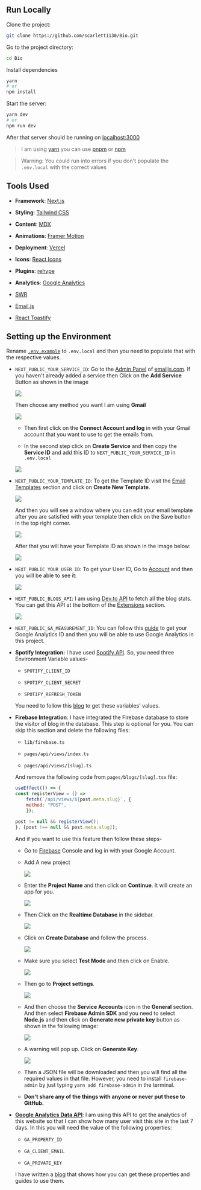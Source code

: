 
## Run Locally

Clone the project:

```bash
git clone https://github.com/scarlett1130/Bio.git
```

Go to the project directory:

```bash
cd Bio
```

Install dependencies

```bash
yarn 
# or
npm install
```

Start the server:

```bash
yarn dev
# or
npm run dev
```

After that server should be running on [localhost:3000](http://localhost:3000)

> I am using [yarn](https://yarnpkg.com/) you can use [pnpm](https://pnpm.io/) or [npm](https://www.npmjs.com/)

> Warning: You could run into errors if you don't populate the `.env.local` with the correct values

## Tools Used

* **Framework**: [Next.js](https://nextjs.org/)
    
* **Styling**: [Tailwind CSS](https://tailwindcss.com/)
    
* **Content**: [MDX](https://github.com/mdx-js/mdx)
    
* **Animations**: [Framer Motion](https://framer.com/motion)
    
* **Deployment**: [Vercel](https://vercel.com)
    
* **Icons**: [React Icons](https://react-icons.github.io/react-icons/)
    
* **Plugins**: [rehype](https://github.com/rehypejs/rehype)
    
* **Analytics**: [Google Analytics](https://analytics.google.com/analytics/web/)
    
* [SWR](https://swr.vercel.app/)
    
* [Email.js](https://www.emailjs.com/)
    
* [React Toastify](https://github.com/fkhadra/react-toastify)
    

## Setting up the Environment

Rename [`.env.example`](/.env.example) to `.env.local` and then you need to populate that with the respective values.

* `NEXT_PUBLIC_YOUR_SERVICE_ID`: Go to the [Admin Panel](https://dashboard.emailjs.com/admin) of [emailjs.com](https://emailjs.com). If you haven't already added a service then Click on the **Add Service** Button as shown in the image
    
    ![](https://i.imgur.com/bK5wzkD.png)
    
    Then choose any method you want I am using **Gmail**
    
    ![](https://i.imgur.com/zTrFCNJ.png)
    
    * Then first click on the **Connect Account and log** in with your Gmail account that you want to use to get the emails from.
        
    * In the second step click on **Create Service** and then copy the **Service ID** and add this ID to `NEXT_PUBLIC_YOUR_SERVICE_ID` in `.env.local`
        
    
    ![](https://i.imgur.com/c8ZkUf5.png)
    
* `NEXT_PUBLIC_YOUR_TEMPLATE_ID`: To get the Template ID visit the [Email Templates](https://dashboard.emailjs.com/admin/templates) section and click on **Create New Template**.
    
    ![](https://i.imgur.com/TQLrQuz.png)
    
    And then you will see a window where you can edit your email template after you are satisfied with your template then click on the Save button in the top right corner.
    
    ![](https://i.imgur.com/98adqhN.png)
    
    After that you will have your Template ID as shown in the image below:
    
    ![](https://i.imgur.com/pcqKu3f.png)
    
* `NEXT_PUBLIC_YOUR_USER_ID`: To get your User ID, Go to [Account](https://dashboard.emailjs.com/admin/account) and then you will be able to see it:
    
    ![](https://i.imgur.com/oU3tBiY.png)
    
* `NEXT_PUBLIC_BLOGS_API`: I am using [Dev.to API](https://developers.forem.com/api) to fetch all the blog stats. You can get this API at the bottom of the [Extensions](https://dev.to/settings/extensions) section.
    
    ![](https://i.imgur.com/zh7V0ZB.png)
    
* `NEXT_PUBLIC_GA_MEASUREMENT_ID`: You can follow this [guide](https://support.google.com/analytics/answer/9539598?hl=en) to get your Google Analytics ID and then you will be able to use Google Analytics in this project.
    
* **Spotify Integration:** I have used [Spotify API](https://developer.spotify.com/documentation/web-api/). So, you need three Environment Variable values-
    
    * `SPOTIFY_CLIENT_ID`
        
    * `SPOTIFY_CLIENT_SECRET`
        
    * `SPOTIFY_REFRESH_TOKEN`
        
    
    You need to follow this [blog](https://portfolio-alex.web.app/blogs/spotify-api-nextjs) to get these variables' values.
    
* **Firebase Integration**: I have integrated the Firebase database to store the visitor of blog in the database. This step is optional for you. You can skip this section and delete the following files:
    
    * `lib/firebase.ts`
        
    * `pages/api/views/index.ts`
        
    * `pages/api/views/[slug].ts`
        
    
    And remove the following code from `pages/blogs/[slug].tsx` file:
    
    ```jsx
    useEffect(() => {
    const registerView = () =>
        fetch(`/api/views/${post.meta.slug}`, {
        method: "POST",
        });
    
    post != null && registerView();
    }, [post !== null && post.meta.slug]);
    ```
    
    And if you want to use this feature then follow these steps-
    
    * Go to [Firebase](https://console.firebase.google.com/) Console and log in with your Google Account.
        
    * Add A new project
        
        ![](https://i.imgur.com/cpnbIEi.png)
        
    * Enter the **Project Name** and then click on **Continue**. It will create an app for you.
        
        ![](https://i.imgur.com/XKNDIIq.png)
        
    * Then Click on the **Realtime Database** in the sidebar.
        
        ![](https://i.imgur.com/nDWYUvg.png)
        
    * Click on **Create Database** and follow the process.
        
        ![](https://i.imgur.com/LpVLnkk.png)
        
    * Make sure you select **Test Mode** and then click on Enable.
        
        ![](https://i.imgur.com/mjGNm8R.png)
        
    * Then go to **Project settings**.
        
        ![](https://i.imgur.com/HjqEPrD.png)
        
    * And then choose the **Service Accounts** icon in the **General** section. And then select **Firebase Admin SDK** and you need to select **Node.js** and then click on **Generate new private key** button as shown in the following image:
        
        ![](https://i.imgur.com/erPGdme.png)
        
    * A warning will pop up. Click on **Generate Key**.
        
        ![](https://i.imgur.com/utwTrAJ.png)
        
    * Then a JSON file will be downloaded and then you will find all the required values in that file. However, you need to install `firebase-admin` by just typing `yarn add firebase-admin` in the terminal.
        
    * **Don't share any of the things with anyone or never put these to GitHub.**
        
* [**Google Analytics Data API**](https://developers.google.com/analytics/devguides/reporting/data/v1): I am using this API to get the analytics of this website so that I can show how many user visit this site in the last 7 days. In this you will need the value of the following properties:
    
    * `GA_PROPERTY_ID`
        
    * `GA_CLIENT_EMAIL`
        
    * `GA_PRIVATE_KEY`
        
    
    I have written a [blog](https://portfolio-alex.web.app/blogs/google-analytics-data-api) that shows how you can get these properties and guides to use them.
    
